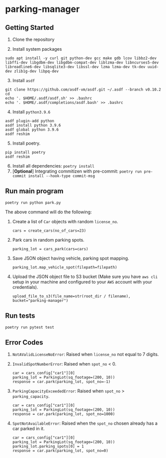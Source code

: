 # parking-manager

## Getting Started

1. Clone the repository

2. Install system packages
```
sudo apt install -y curl git python-dev gcc make gdb lcov libbz2-dev libffi-dev libgdbm-dev libgdbm-compat-dev liblzma-dev libncurses5-dev libreadline6-dev libsqlite3-dev libssl-dev lzma lzma-dev tk-dev uuid-dev zlib1g-dev libpq-dev
```

3. Install `asdf`
```
git clone https://github.com/asdf-vm/asdf.git ~/.asdf --branch v0.10.2
cd
echo '. $HOME/.asdf/asdf.sh' >> .bashrc
echo '. $HOME/.asdf/completions/asdf.bash' >> .bashrc
```

4. Install `python3.9.6`
```
asdf plugin-add python
asdf install python 3.9.6
asdf global python 3.9.6
asdf reshim
```

5. Install poetry.
```
pip install poetry
asdf reshim
```

6. Install all dependencies: `poetry install`
7. [**Optional**] Integrating commitizen with pre-commit: `poetry run pre-commit install --hook-type commit-msg`

## Run main program
```
poetry run python park.py
```
The above command will do the following:
1. Create a list of `Car` objects with random `license_no`.
    ```
    cars = create_cars(no_of_cars=23)
    ```
2. Park cars in random parking spots.
    ```
    parking_lot = cars_park(cars=cars)
    ```
3. Save JSON object having vehicle, parking spot mapping.
    ```
    parking_lot.map_vehicle_spot(filepath=filepath)
    ```
4. Upload the JSON object file to S3 bucket (Make sure you have `aws cli` setup in your machine and configured to your `AWS` account with your credentials).
    ```
    upload_file_to_s3(file_name=str(root_dir / filename), bucket="parking-manager")
    ```

## Run tests
```
poetry run pytest test
```

## Error Codes

1. `NotAValidLicenseNoError`: Raised when `license_no` not equal to 7 digits.

2. `InvalidSpotNumberError`: Raised when `spot_no` < 0.
    ```
    car = cars_config["car1"][0]
    parking_lot = ParkingLot(sq_footage=(200, 10))
    response = car.park(parking_lot, spot_no=-1)
    ```
        
3. `ParkingCapacityExceededError`: Raised when `spot_no` > `parking_capacity`.
    ```
    car = cars_config["car1"][0]
    parking_lot = ParkingLot(sq_footage=(200, 10))
    response = car.park(parking_lot, spot_no=1000)
    ```

4. `SpotNotAvailableError`: Raised when the `spot_no` chosen already has a car parked in it.
    ```
    car = cars_config["car1"][0]
    parking_lot = ParkingLot(sq_footage=(200, 10))
    parking_lot.parking_spots[0] = 1
    response = car.park(parking_lot, spot_no=0)
    ```